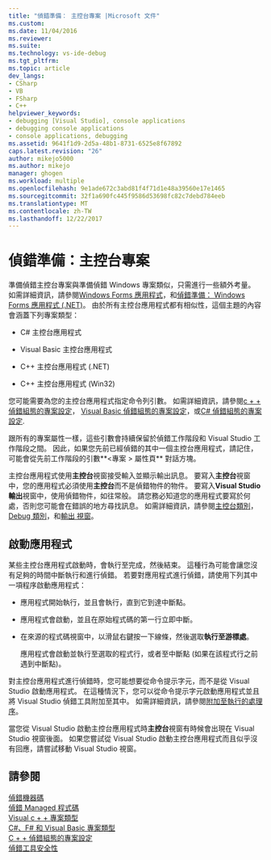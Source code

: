 ```yaml
---
title: "偵錯準備： 主控台專案 |Microsoft 文件"
ms.custom: 
ms.date: 11/04/2016
ms.reviewer: 
ms.suite: 
ms.technology: vs-ide-debug
ms.tgt_pltfrm: 
ms.topic: article
dev_langs:
- CSharp
- VB
- FSharp
- C++
helpviewer_keywords:
- debugging [Visual Studio], console applications
- debugging console applications
- console applications, debugging
ms.assetid: 9641f1d9-2d5a-48b1-8731-6525e8f67892
caps.latest.revision: "26"
author: mikejo5000
ms.author: mikejo
manager: ghogen
ms.workload: multiple
ms.openlocfilehash: 9e1ade672c3abd81f4f71d1e48a39560e17e1465
ms.sourcegitcommit: 32f1a690fc445f9586d53698fc82c7debd784eeb
ms.translationtype: MT
ms.contentlocale: zh-TW
ms.lasthandoff: 12/22/2017
---
```

# <a name="debugging-preparation-console-projects"></a>偵錯準備：主控台專案
準備偵錯主控台專案與準備偵錯 Windows 專案類似，只需進行一些額外考量。 如需詳細資訊，請參閱[Windows Forms 應用程式](../debugger/debugging-preparation-windows-forms-applications.md)，和[偵錯準備： Windows Forms 應用程式 (.NET)](http://msdn.microsoft.com/en-us/a8bc54de-41a3-464d-9a12-db9bdcbc1ad5)。 由於所有主控台應用程式都有相似性，這個主題的內容會涵蓋下列專案類型：  
  
-   C# 主控台應用程式  
  
-   Visual Basic 主控台應用程式  
  
-   C++ 主控台應用程式 (.NET)  
  
-   C++ 主控台應用程式 (Win32)  
  
 您可能需要為您的主控台應用程式指定命令列引數。 如需詳細資訊，請參閱[c + + 偵錯組態的專案設定](../debugger/project-settings-for-a-cpp-debug-configuration.md)， [Visual Basic 偵錯組態的專案設定](../debugger/project-settings-for-a-visual-basic-debug-configuration.md)，或[C# 偵錯組態的專案設定](../debugger/project-settings-for-csharp-debug-configurations.md).  
  
 跟所有的專案屬性一樣，這些引數會持續保留於偵錯工作階段和 Visual Studio 工作階段之間。 因此，如果您先前已經偵錯的其中一個主控台應用程式，請記住，可能會從先前工作階段的引數**\<專案 > 屬性頁** 對話方塊。  
  
 主控台應用程式使用**主控台**視窗接受輸入並顯示輸出訊息。 要寫入**主控台**視窗中，您的應用程式必須使用**主控台**而不是偵錯物件的物件。 要寫入**Visual Studio 輸出**視窗中，使用偵錯物件，如往常般。 請您務必知道您的應用程式要寫於何處，否則您可能會在錯誤的地方尋找訊息。 如需詳細資訊，請參閱[主控台類別](/dotnet/api/system.console)， [Debug 類別](/dotnet/api/system.diagnostics.debug)，和[輸出 視窗](../ide/reference/output-window.md)。  
  
## <a name="starting-the-application"></a>啟動應用程式  
 某些主控台應用程式啟動時，會執行至完成，然後結束。 這種行為可能會讓您沒有足夠的時間中斷執行和進行偵錯。 若要對應用程式進行偵錯，請使用下列其中一項程序啟動應用程式：  
  
-   應用程式開始執行，並且會執行，直到它到達中斷點。  
  
-   應用程式會啟動，並且在原始程式碼的第一行立即中斷。  
  
-   在來源的程式碼視窗中，以滑鼠右鍵按一下線條，然後選取**執行至游標處**。  
  
     應用程式會啟動並執行至選取的程式行，或者至中斷點 (如果在該程式行之前遇到中斷點)。  
  
 對主控台應用程式進行偵錯時，您可能想要從命令提示字元，而不是從 Visual Studio 啟動應用程式。 在這種情況下，您可以從命令提示字元啟動應用程式並且將 Visual Studio 偵錯工具附加至其中。 如需詳細資訊，請參閱[附加至執行的處理序](../debugger/attach-to-running-processes-with-the-visual-studio-debugger.md)。  
  
 當您從 Visual Studio 啟動主控台應用程式時**主控台**視窗有時候會出現在 Visual Studio 視窗後面。 如果您嘗試從 Visual Studio 啟動主控台應用程式而且似乎沒有回應，請嘗試移動 Visual Studio 視窗。  
  
## <a name="see-also"></a>請參閱  
 [偵錯機器碼](../debugger/debugging-native-code.md)   
 [偵錯 Managed 程式碼](../debugger/debugging-managed-code.md)   
 [Visual c + + 專案類型](../debugger/debugging-preparation-visual-cpp-project-types.md)   
 [C#、F# 和 Visual Basic 專案類型](../debugger/debugging-preparation-csharp-f-hash-and-visual-basic-project-types.md)   
 [C + + 偵錯組態的專案設定](../debugger/project-settings-for-a-cpp-debug-configuration.md)   
 [偵錯工具安全性](../debugger/debugger-security.md)